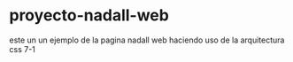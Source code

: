# proyecto-nadall-web
este un un ejemplo de la pagina nadall web haciendo uso de la arquitectura css 7-1 
